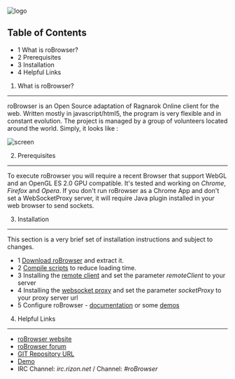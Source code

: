![logo](http://www.robrowser.com/logo.png)


Table of Contents
-----------------
* 1 What is roBrowser?
* 2 Prerequisites
* 3 Installation
* 4 Helpful Links

1. What is roBrowser?
---------------------
roBrowser is an Open Source adaptation of Ragnarok Online client for the web. Written mostly in javascript/html5, the program is very flexible and in constant evolution. The project is managed by a group of volunteers located around the world.
Simply, it looks like :

![screen](http://upload.robrowser.com/demo.jpg?a)

2. Prerequisites
----------------
To execute roBrowser you will require a recent Browser that support WebGL and an OpenGL ES 2.0 GPU compatible. It's tested and working on *Chrome*, *Firefox* and *Opera*.
If you don't run roBrowser as a Chrome App and don't set a WebSocketProxy server, it will require Java plugin installed in your web browser to send sockets.

3. Installation
---------------
This section is a very brief set of installation instructions and subject to changes.

* 1 [Download roBrowser](https://github.com/vthibault/roBrowser/archive/master.zip) and extract it.
* 2 [Compile scripts](https://github.com/vthibault/roBrowser/tree/master/build) to reduce loading time.
* 3 Installing the [remote client](https://github.com/vthibault/roBrowser/tree/master/client) and set the parameter *remoteClient* to your server
* 4 Installing the [websocket proxy](https://github.com/herenow/wsProxy/blob/master/README.md) and set the parameter *socketProxy* to your proxy server url
* 5 Configure roBrowser - [documentation](http://www.robrowser.com/getting-started#API) or some [demos](https://github.com/vthibault/roBrowser/tree/master/demos)

4. Helpful Links
----------------

* [roBrowser website](http://www.robrowser.com/)
* [roBrowser forum](http://forum.robrowser.com/)
* [GIT Repository URL](https://github.com/vthibault/roBrowser/)
* [Demo](http://demo.robrowser.com/)
* IRC Channel: *irc.rizon.net* / Channel: *#roBrowser*
